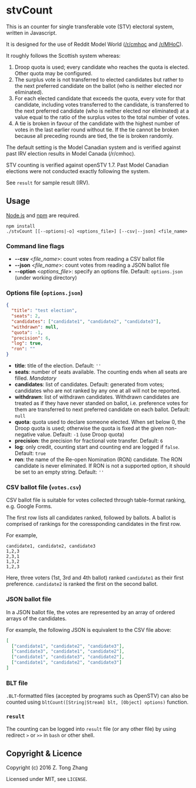 stvCount
========
This is an counter for single transferable vote (STV) electoral system, written
in Javascript.

It is designed for the use of Reddit Model World
([/r/cmhoc](https://reddit.com/r/cmhoc) and
[/r/MHoC](https://reddit.com/r/mhoc)).

It roughly follows the Scottish system whereas:

1. Droop quota is used; every candidate who reaches the quota is elected. Other
quota may be configured.
2. The surplus vote is not transferred to elected candidates but rather to the
next preferred candidate on the ballot (who is neither elected nor eliminated).
3. For each elected candidate that exceeds the quota, every vote for that
candidate, including votes transferred to the candidate, is transferred to the
next preferred candidate (who is neither elected nor eliminated) at a value
equal to the ratio of the surplus votes to the total number of votes.
4. A tie is broken in favour of the candidate with the highest number of votes
in the last earlier round without tie. If the tie cannot be broken because all
preceding rounds are tied, the tie is broken randomly.

The default setting is the Model Canadian system and is verified against past
IRV election results in Model Canada (/r/cmhoc).

STV counting is verified against openSTV 1.7. Past Model Canadian elections were
not conducted exactly following the system.

See `result` for sample result (IRV).

Usage
-------
[Node.js](https://nodejs.org/) and [npm](https://www.npmjs.com/) are required.

```
npm install
./stvCount [[--options|-o] <options_file>] [--csv|--json] <file_name>
```

### Command line flags
* **--csv** <*file_name*>: count votes from reading a CSV ballot file
* **--json** <*file_name*>: count votes from reading a JSON ballot file
* **--option** <*options_file*>: specify an options file. Default:
`options.json` (under working directory)

### Options file (`options.json`)
``` json
{
  "title": "test election",
  "seats": 2,
  "candidates": ["candidate1", "candidate2", "candidate3"],
  "withdrawn": null,
  "quota": -1,
  "precision": 6,
  "log": true,
  "ron": ""
}
```
- **title**: title of the election. Default: `''`
- **seats**: number of seats available. The counting ends when all seats are
filled. *Mandatory*
- **candidates**: list of candidates. Default: generated from votes; candidates
who are not ranked by any one at all will not be reported.
- **withdrawn**: list of withdrawn candidates. Withdrawn candidates are treated
as if they have never standed on ballot, i.e. preference votes for them are
transferred to next preferred candidate on each ballot. Default: `null`
- **quota**: quota used to declare someone elected. When set below 0, the Droop
quota is used; otherwise the quota is fixed at the given non-negative value.
Default: `-1` (use Droop quota)
- **precision**: the precision for fractional vote transfer. Default: `6`
- **log**: only credit, counting start and counting end are logged if `false`.
Default: `true`
- **ron**: the name of the Re-open Nomination (RON) candidate. The RON candidate
is never eliminated. If RON is not a supported option, it should be set to
an empty string. Default: `''`

### CSV ballot file (`votes.csv`)
CSV ballot file is suitable for  votes collected through table-format ranking,
e.g. Google Forms.

The first row lists all candidates ranked, followed by ballots. A ballot is
comprised of rankings for the coressponding candidates in the first row.

For example,
``` csv
candidate1, candidate2, candidate3
1,2,3
2,3,1
1,3,2
1,2,3
```

Here, three voters (1st, 3rd and 4th ballot) ranked `candidate1` as their first
preference. `candidate2` is ranked the first on the second ballot.

### JSON ballot file
In a JSON ballot file, the votes are represented by an array of ordered arrays
of the candidates.

For example, the following JSON is equivalent to the CSV file above:
``` json
[
  ["candidate1", "candidate2", "candidate3"],
  ["candidate3", "candidate1", "candidate2"],
  ["candidate1", "candidate3", "candidate2"],
  ["candidate1", "candidate2", "candidate3"]  
]
```

### BLT file
`.BLT`-formatted files (accepted by programs such as OpenSTV) can also be
counted using `bltCount([String|Stream] blt, [Object] options)` function.

### `result`
The counting can be logged into `result` file (or any other file) by using
redirect `>` or `>>` in `bash` or other shell.


Copyright & Licence
-------
Copyright (c) 2016 Z. Tong Zhang

Licensed under MIT, see `LICENSE`.
